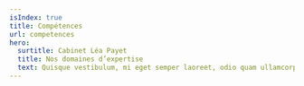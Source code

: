```yaml
---
isIndex: true
title: Compétences
url: competences
hero:
  surtitle: Cabinet Léa Payet
  title: Nos domaines d’expertise
  text: Quisque vestibulum, mi eget semper laoreet, odio quam ullamcorper turpis, auctor fermentum magna leo eget nisi. Fusce id imperdiet nunc.
---
```

